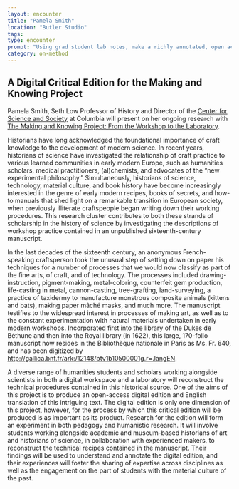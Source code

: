 ```yaml
---
layout: encounter
title: "Pamela Smith"
location: "Butler Studio"
tags:
type: encounter
prompt: "Using grad student lab notes, make a richly annotated, open access critical edition of an early modern 'book of secrets' containing technical recipes and working notes."
category: on-method
---
```


## A Digital Critical Edition for the Making and Knowing Project

Pamela Smith, Seth Low Professor of History and Director of the [Center for Science and Society](http://scienceandsociety.columbia.edu/) at Columbia will present on her ongoing research with [The Making and Knowing Project: From the Workshop to the Laboratory](http://scienceandsociety.columbia.edu/research-clusters/from-the-workshop-to-the-laboratory/).

Historians have long acknowledged the foundational importance of craft knowledge to the development of modern science.  In recent years, historians of science have investigated the relationship of craft practice to various learned communities in early modern Europe, such as humanities scholars, medical practitioners, (al)chemists, and advocates of the “new experimental philosophy.” Simultaneously, historians of science, technology, material culture, and book history have become increasingly interested in the genre of early modern recipes, books of secrets, and how-to manuals that shed light on a remarkable transition in European society, when previously illiterate craftspeople began writing down their working procedures.  This research cluster contributes to both these strands of scholarship in the history of science by investigating the descriptions of workshop practice contained in an unpublished sixteenth-century manuscript. 

In the last decades of the sixteenth century, an anonymous French-speaking craftsperson took the unusual step of setting down on paper his techniques for a number of processes that we would now classify as part of the fine arts, of craft, and of technology. The processes included drawing-instruction, pigment-making, metal-coloring, counterfeit gem production, life-casting in metal, cannon-casting, tree-grafting, land-surveying, a practice of taxidermy to manufacture monstrous composite animals (kittens and bats), making paper mâché masks, and much more. The manuscript testifies to the widespread interest in processes of making art, as well as to the constant experimentation with natural materials undertaken in early modern workshops. Incorporated first into the library of the Dukes de Béthune and then into the Royal library (in 1622), this large, 170-folio manuscript now resides in the Bibliothèque nationale in Paris as Ms. Fr. 640, and has been digitized by <http://gallica.bnf.fr/ark:/12148/btv1b10500001g.r=.langEN>.

A diverse range of humanities students and scholars working alongside scientists in both a digital workspace and a laboratory will reconstruct the technical procedures contained in this historical source.  One of the aims of this project is to produce an open-access digital edition and English translation of this intriguing text. The digital edition is only one dimension of this project, however, for the process by which this critical edition will be produced is as important as its product. Research for the edition will form an experiment in both pedagogy and humanistic research. It will involve students working alongside academic and museum-based historians of art and historians of science, in collaboration with experienced makers, to reconstruct the technical recipes contained in the manuscript. Their findings will be used to understand and annotate the digital edition, and their experiences will foster the sharing of expertise across disciplines as well as the engagement on the part of students with the material culture of the past.
